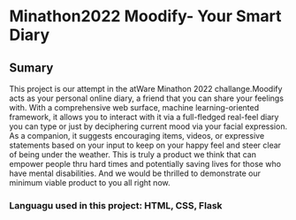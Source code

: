 # Minathon2022 Moodify- Your Smart Diary

## Sumary
This project is our attempt in the atWare Minathon 2022 challange.Moodify acts as your personal online diary, a friend that you can share your feelings with. With a comprehensive web surface, machine learning-oriented framework, it allows you to interact with it via a full-fledged real-feel diary you can type or just by deciphering current mood via your facial expression. As a companion, it suggests encouraging items, videos, or expressive statements based on your input to keep on your happy feel and steer clear of being under the weather. This is truly a product we think that can empower people thru hard times and potentially saving lives for those who have mental disabilities. And we would be thrilled to demonstrate our minimum viable product to you all right now.

### Languagu used in this project: HTML, CSS, Flask
